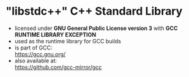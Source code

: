 # "libstdc++" C++ Standard Library

- licensed under **GNU General Public License version 3** with **GCC RUNTIME LIBRARY EXCEPTION**
- used as the runtime library for GCC builds
- is part of GCC: \
  https://gcc.gnu.org/
- also available at: \
  https://github.com/gcc-mirror/gcc
